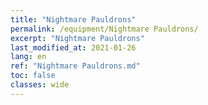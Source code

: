 ```yaml
---
title: "Nightmare Pauldrons"
permalink: /equipment/Nightmare Pauldrons/
excerpt: "Nightmare Pauldrons"
last_modified_at: 2021-01-26
lang: en
ref: "Nightmare Pauldrons.md"
toc: false
classes: wide
---
```


